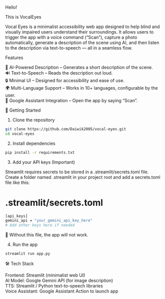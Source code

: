 Hello!

This is VocalEyes

Vocal Eyes is a minimalist accessibility web app designed to help blind and visually impaired users understand their surroundings.
It allows users to trigger the app with a voice command (“Scan”), capture a photo automatically, generate a description of the scene using AI, and then listen to the description via text-to-speech — all in a seamless flow.

Features

🧠 AI-Powered Description – Generates a short description of the scene.<br>
🔊 Text-to-Speech – Reads the description out loud.<br>
🔒 Minimal UI – Designed for accessibility and ease of use.<br>
🌍 Multi-Language Support – Works in 10+ languages, configurable by the user.<br>
🤖 Google Assistant Integration – Open the app by saying “Scan”.<br>


🚀 Getting Started

1. Clone the repository

```Bash
git clone https://github.com/Daiwik2005/vocal-eyes.git
cd vocal-eyes
```

2. Install dependencies

```Bash
pip install -r requirements.txt
```

3. Add your API keys (Important)

Streamlit requires secrets to be stored in a .streamlit/secrets.toml file.
Create a folder named .streamlit in your project root and add a secrets.toml file like this:

# .streamlit/secrets.toml
```Bash
[api_keys]
gemini_api = "your_gemini_api_key_here"
# Add other keys here if needed
```


🔑 Without this file, the app will not work.

4. Run the app

```Bash
streamlit run app.py
```



🛠️ Tech Stack

Frontend: Streamlit (minimalist web UI)<br>
AI Model: Google Gemini API (for image description)<br>
TTS: Streamlit / Python text-to-speech libraries<br>
Voice Assistant: Google Assistant Action to launch app<br>